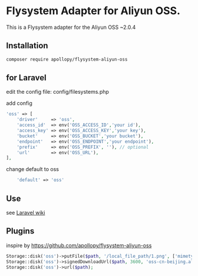 # Flysystem Adapter for Aliyun OSS.

This is a Flysystem adapter for the Aliyun OSS ~2.0.4


## Installation

```bash
composer require apollopy/flysystem-aliyun-oss
```

## for Laravel

edit the config file: config/filesystems.php

add config

```php
'oss' => [
    'driver'     => 'oss',
    'access_id'  => env('OSS_ACCESS_ID','your id'),
    'access_key' => env('OSS_ACCESS_KEY','your key'),
    'bucket'     => env('OSS_BUCKET','your bucket'),
    'endpoint'   => env('OSS_ENDPOINT','your endpoint'),
    'prefix'     => env('OSS_PREFIX', ''), // optional
    'url'        => env('OSS_URL'),
],
```

change default to oss

```php
    'default' => 'oss'
```

## Use

see [Laravel wiki](https://laravel.com/docs/5.7/filesystem)

## Plugins

inspire by https://github.com/apollopy/flysystem-aliyun-oss

```php
Storage::disk('oss')->putFile($path, '/local_file_path/1.png', ['mimetype' => 'image/png']);
Storage::disk('oss')->signedDownloadUrl($path, 3600, 'oss-cn-beijing.aliyuncs.com', true);
Storage::disk('oss')->url($path);
```

